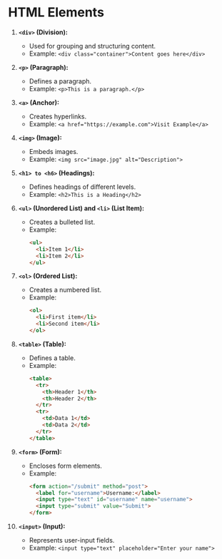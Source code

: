 # HTML Elements


1. **`<div>` (Division):**
   - Used for grouping and structuring content.
   - Example: `<div class="container">Content goes here</div>`

2. **`<p>` (Paragraph):**
   - Defines a paragraph.
   - Example: `<p>This is a paragraph.</p>`

3. **`<a>` (Anchor):**
   - Creates hyperlinks.
   - Example: `<a href="https://example.com">Visit Example</a>`

4. **`<img>` (Image):**
   - Embeds images.
   - Example: `<img src="image.jpg" alt="Description">`

5. **`<h1> to <h6>` (Headings):**
   - Defines headings of different levels.
   - Example: `<h2>This is a Heading</h2>`

6. **`<ul>` (Unordered List) and `<li>` (List Item):**
   - Creates a bulleted list.
   - Example:
     ```html
     <ul>
       <li>Item 1</li>
       <li>Item 2</li>
     </ul>
     ```

7. **`<ol>` (Ordered List):**
   - Creates a numbered list.
   - Example:
     ```html
     <ol>
       <li>First item</li>
       <li>Second item</li>
     </ol>
     ```

8. **`<table>` (Table):**
   - Defines a table.
   - Example:
     ```html
     <table>
       <tr>
         <th>Header 1</th>
         <th>Header 2</th>
       </tr>
       <tr>
         <td>Data 1</td>
         <td>Data 2</td>
       </tr>
     </table>
     ```

9. **`<form>` (Form):**
   - Encloses form elements.
   - Example:
     ```html
     <form action="/submit" method="post">
       <label for="username">Username:</label>
       <input type="text" id="username" name="username">
       <input type="submit" value="Submit">
     </form>
     ```

10. **`<input>` (Input):**
    - Represents user-input fields.
    - Example: `<input type="text" placeholder="Enter your name">`

